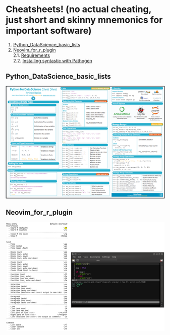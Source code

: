 # Cheatsheets!  (no actual cheating, just short and skinny mnemonics for important software)


1. [Python_DataScience_basic_lists](##Python_DataScience_basic_lists)
2. [Neovim_for_r_plugin](##Neovim_for_r_plugin)  
2.1. [Requirements](#requirements)  
2.2. [Installing syntastic with Pathogen](#installpathogen)  


## Python_DataScience_basic_lists
![Alt text](./python_data_science_cheatsheet.png?raw=true "")


## Neovim_for_r_plugin
![Alt text](./neovim_for_r_plugin_code_cheatsheet.png?raw=true "")



